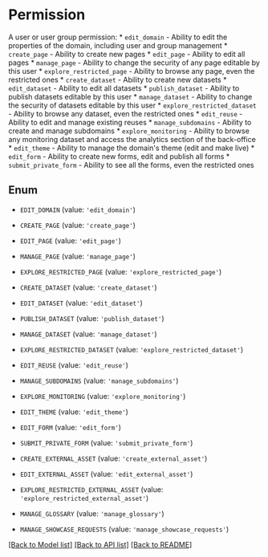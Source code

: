 # Permission

A user or user group permission:  * `edit_domain` - Ability to edit the properties of the domain, including user and group management  * `create_page` - Ability to create new pages  * `edit_page` - Ability to edit all pages  * `manage_page` - Ability to change the security of any page editable by this user  * `explore_restricted_page` - Ability to browse any page, even the restricted ones  * `create_dataset` - Ability to create new datasets  * `edit_dataset` - Ability to edit all datasets  * `publish_dataset` - Ability to publish datasets editable by this user  * `manage_dataset` - Ability to change the security of datasets editable by this user  * `explore_restricted_dataset` - Ability to browse any dataset, even the restricted ones  * `edit_reuse` - Ability to edit and manage existing reuses  * `manage_subdomains` - Ability to create and manage subdomains  * `explore_monitoring` - Ability to browse any monitoring dataset and access the analytics section of the back-office  * `edit_theme` - Ability to manage the domain's theme (edit and make live)  * `edit_form` - Ability to create new forms, edit and publish all forms  * `submit_private_form` - Ability to see all the forms, even the restricted ones

## Enum

* `EDIT_DOMAIN` (value: `'edit_domain'`)

* `CREATE_PAGE` (value: `'create_page'`)

* `EDIT_PAGE` (value: `'edit_page'`)

* `MANAGE_PAGE` (value: `'manage_page'`)

* `EXPLORE_RESTRICTED_PAGE` (value: `'explore_restricted_page'`)

* `CREATE_DATASET` (value: `'create_dataset'`)

* `EDIT_DATASET` (value: `'edit_dataset'`)

* `PUBLISH_DATASET` (value: `'publish_dataset'`)

* `MANAGE_DATASET` (value: `'manage_dataset'`)

* `EXPLORE_RESTRICTED_DATASET` (value: `'explore_restricted_dataset'`)

* `EDIT_REUSE` (value: `'edit_reuse'`)

* `MANAGE_SUBDOMAINS` (value: `'manage_subdomains'`)

* `EXPLORE_MONITORING` (value: `'explore_monitoring'`)

* `EDIT_THEME` (value: `'edit_theme'`)

* `EDIT_FORM` (value: `'edit_form'`)

* `SUBMIT_PRIVATE_FORM` (value: `'submit_private_form'`)

* `CREATE_EXTERNAL_ASSET` (value: `'create_external_asset'`)

* `EDIT_EXTERNAL_ASSET` (value: `'edit_external_asset'`)

* `EXPLORE_RESTRICTED_EXTERNAL_ASSET` (value: `'explore_restricted_external_asset'`)

* `MANAGE_GLOSSARY` (value: `'manage_glossary'`)

* `MANAGE_SHOWCASE_REQUESTS` (value: `'manage_showcase_requests'`)

[[Back to Model list]](../README.md#documentation-for-models) [[Back to API list]](../README.md#documentation-for-api-endpoints) [[Back to README]](../README.md)


